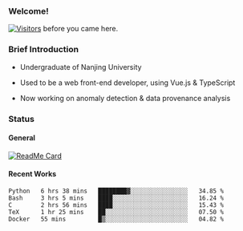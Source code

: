 ### Welcome!

[![Visitors](https://visitor-badge.laobi.icu/badge?page_id=HermitSun.HermitSun)]() before you came here.

### Brief Introduction

- Undergraduate of Nanjing University

- Used to be a web front-end developer, using Vue.js & TypeScript

- Now working on anomaly detection & data provenance analysis

### Status

#### General

[![ReadMe Card](https://github-readme-stats.hermitsun.vercel.app/api?username=HermitSun&count_private=true&show_icons=true)]()

#### Recent Works

<!--START_SECTION:waka-->
```text
Python   6 hrs 38 mins   ████████▓░░░░░░░░░░░░░░░░   34.85 % 
Bash     3 hrs 5 mins    ████░░░░░░░░░░░░░░░░░░░░░   16.24 % 
C        2 hrs 56 mins   ████░░░░░░░░░░░░░░░░░░░░░   15.43 % 
TeX      1 hr 25 mins    ██░░░░░░░░░░░░░░░░░░░░░░░   07.50 % 
Docker   55 mins         █▒░░░░░░░░░░░░░░░░░░░░░░░   04.82 % 
```
<!--END_SECTION:waka-->
